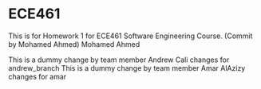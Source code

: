 # ECE461

This is for Homework 1 for ECE461 Software Engineering Course. (Commit by Mohamed Ahmed)
Mohamed Ahmed

This is a dummy change by team member Andrew Cali changes for andrew_branch
This is a dummy change by team member Amar AlAzizy changes for amar

